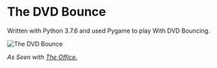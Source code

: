# The DVD Bounce 
Written with Python 3.7.6 and used Pygame to play With DVD Bouncing.

![The DVD Bounce](https://media1.tenor.com/images/acebc2563990b9beef9ed0d78aaa40f5/tenor.gif?itemid=7749707)

*As Seen with [The Office.](https://www.youtube.com/watch?v=QOtuX0jL85Y)*
